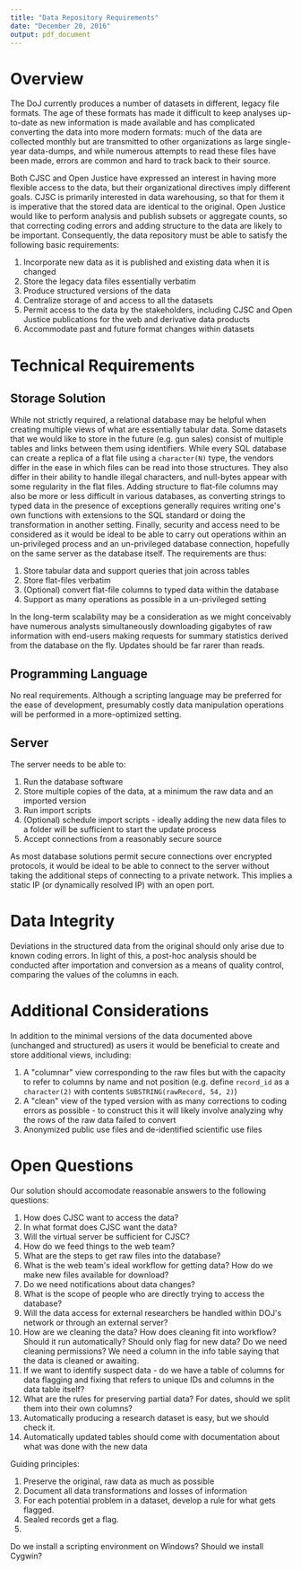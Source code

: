```yaml
---
title: "Data Repository Requirements"
date: "December 20, 2016"
output: pdf_document
---
```


# Overview

The DoJ currently produces a number of datasets in different, legacy file formats. The age of these formats has made it difficult to keep analyses up-to-date as new information is made available and has complicated converting the data into more modern formats: much of the data are collected monthly but are transmitted to other organizations as large single-year data-dumps, and while numerous attempts to read these files have been made, errors are common and hard to track back to their source.

Both CJSC and Open Justice have expressed an interest in having more flexible access to the data, but their organizational directives imply different goals. CJSC is primarily interested in data warehousing, so that for them it is imperative that the stored data are identical to the original. Open Justice would like to perform analysis and publish subsets or aggregate counts, so that correcting coding errors and adding structure to the data are likely to be important. Consequently, the data repository must be able to satisfy the following basic requirements:

1. Incorporate new data as it is published and existing data when it is changed
2. Store the legacy data files essentially verbatim
3. Produce structured versions of the data
4. Centralize storage of and access to all the datasets
5. Permit access to the data by the stakeholders, including CJSC and Open Justice publications for the web and derivative data products
6. Accommodate past and future format changes within datasets

# Technical Requirements

## Storage Solution

While not strictly required, a relational database may be helpful when creating multiple views of what are essentially tabular data. Some datasets that we would like to store in the future (e.g. gun sales) consist of multiple tables and links between them using identifiers. While every SQL database can create a replica of a flat file using a `character(N)` type, the vendors differ in the ease in which files can be read into those structures. They also differ in their ability to handle illegal characters, and null-bytes appear with some regularity in the flat files. Adding structure to flat-file columns may also be more or less difficult in various databases, as converting strings to typed data in the presence of exceptions generally requires writing one's own functions with extensions to the SQL standard or doing the transformation in another setting. Finally, security and access need to be considered as it would be ideal to be able to carry out operations within an un-privileged process and an un-privileged database connection, hopefully on the same server as the database itself. The requirements are thus:

1. Store tabular data and support queries that join across tables
2. Store flat-files verbatim
3. (Optional) convert flat-file columns to typed data within the database
4. Support as many operations as possible in a un-privileged setting

In the long-term scalability may be a consideration as we might conceivably have numerous analysts simultaneously downloading gigabytes of raw information with end-users making requests for summary statistics derived from the database on the fly. Updates should be far rarer than reads.

## Programming Language

No real requirements. Although a scripting language may be preferred for the ease of development, presumably costly data manipulation operations will be performed in a more-optimized setting.

## Server

The server needs to be able to:

1. Run the database software
2. Store multiple copies of the data, at a minimum the raw data and an imported version
3. Run import scripts
4. (Optional) schedule import scripts - ideally adding the new data files to a folder will be sufficient to start the update process
5. Accept connections from a reasonably secure source

As most database solutions permit secure connections over encrypted protocols, it would be ideal to be able to connect to the server without taking the additional steps of connecting to a private network. This implies a static IP (or dynamically resolved IP) with an open port.

# Data Integrity

Deviations in the structured data from the original should only arise due to known coding errors. In light of this, a post-hoc analysis should be conducted after importation and conversion as a means of quality control, comparing the values of the columns in each.

# Additional Considerations

In addition to the minimal versions of the data documented above (unchanged and structured) as users it would be beneficial to create and store additional views, including:

1. A "columnar" view corresponding to the raw files but with the capacity to refer to columns by name and not position (e.g. define `record_id` as a `character(2)` with contents `SUBSTRING(rawRecord, 54, 2)`)
2. A "clean" view of the typed version with as many corrections to coding errors as possible - to construct this it will likely involve analyzing why the rows of the raw data failed to convert
3. Anonymized public use files and de-identified scientific use files

# Open Questions

Our solution should accomodate reasonable answers to the following questions:

1. How does CJSC want to access the data?
2. In what format does CJSC want the data?
3. Will the virtual server be sufficient for CJSC?
4. How do we feed things to the web team?
5. What are the steps to get raw files into the database?
6. What is the web team's ideal workflow for getting data? How do we make new files available for download?
7. Do we need notifications about data changes?
8. What is the scope of people who are directly trying to access the database?
9. Will the data access for external researchers be handled within DOJ's network or through an external server?
10. How are we cleaning the data? How does cleaning fit into workflow? Should it run automatically? Should only flag for new data? Do we need cleaning permissions? We need a column in the info table saying that the data is cleaned or awaiting. 
11. If we want to identify suspect data - do we have a table of columns for data flagging and fixing that refers to unique IDs and columns in the data table itself? 
12. What are the rules for preserving partial data? For dates, should we split them into their own columns?
13. Automatically producing a research dataset is easy, but we should check it. 
14. Automatically updated tables should come with documentation about what was done with the new data

Guiding principles:

1. Preserve the original, raw data as much as possible
2. Document all data transformations and losses of information
3. For each potential problem in a dataset, develop a rule for what gets flagged.
4. Sealed records get a flag. 
5. 

Do we install a scripting environment on Windows? Should we install Cygwin?



